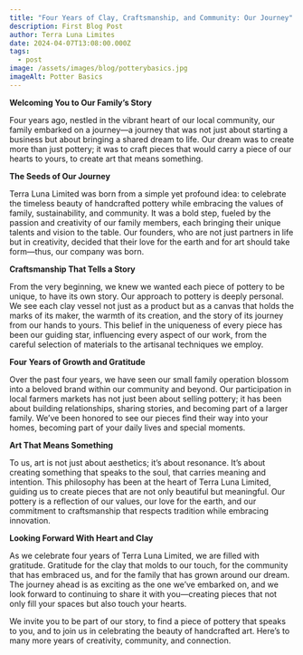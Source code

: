 ```yaml
---
title: "Four Years of Clay, Craftsmanship, and Community: Our Journey"
description: First Blog Post
author: Terra Luna Limites
date: 2024-04-07T13:08:00.000Z
tags:
  - post
image: /assets/images/blog/potterybasics.jpg
imageAlt: Potter Basics
---
```

**Welcoming You to Our Family’s Story**

Four years ago, nestled in the vibrant heart of our local community, our family embarked on a journey—a journey that was not just about starting a business but about bringing a shared dream to life. Our dream was to create more than just pottery; it was to craft pieces that would carry a piece of our hearts to yours, to create art that means something.

**The Seeds of Our Journey**

Terra Luna Limited was born from a simple yet profound idea: to celebrate the timeless beauty of handcrafted pottery while embracing the values of family, sustainability, and community. It was a bold step, fueled by the passion and creativity of our family members, each bringing their unique talents and vision to the table. Our founders, who are not just partners in life but in creativity, decided that their love for the earth and for art should take form—thus, our company was born.

**Craftsmanship That Tells a Story**

From the very beginning, we knew we wanted each piece of pottery to be unique, to have its own story. Our approach to pottery is deeply personal. We see each clay vessel not just as a product but as a canvas that holds the marks of its maker, the warmth of its creation, and the story of its journey from our hands to yours. This belief in the uniqueness of every piece has been our guiding star, influencing every aspect of our work, from the careful selection of materials to the artisanal techniques we employ.

**Four Years of Growth and Gratitude**

Over the past four years, we have seen our small family operation blossom into a beloved brand within our community and beyond. Our participation in local farmers markets has not just been about selling pottery; it has been about building relationships, sharing stories, and becoming part of a larger family. We’ve been honored to see our pieces find their way into your homes, becoming part of your daily lives and special moments.

**Art That Means Something**

To us, art is not just about aesthetics; it’s about resonance. It’s about creating something that speaks to the soul, that carries meaning and intention. This philosophy has been at the heart of Terra Luna Limited, guiding us to create pieces that are not only beautiful but meaningful. Our pottery is a reflection of our values, our love for the earth, and our commitment to craftsmanship that respects tradition while embracing innovation.

**Looking Forward With Heart and Clay**

As we celebrate four years of Terra Luna Limited, we are filled with gratitude. Gratitude for the clay that molds to our touch, for the community that has embraced us, and for the family that has grown around our dream. The journey ahead is as exciting as the one we’ve embarked on, and we look forward to continuing to share it with you—creating pieces that not only fill your spaces but also touch your hearts.

We invite you to be part of our story, to find a piece of pottery that speaks to you, and to join us in celebrating the beauty of handcrafted art. Here’s to many more years of creativity, community, and connection.
